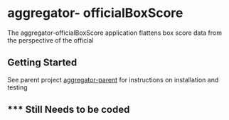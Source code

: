 # aggregator- officialBoxScore

The aggregator-officialBoxScore application flattens box score data from the perspective of the official 

## Getting Started

See parent project [aggregator-parent](id:https://github.com/pablote3/basketball-java/tree/master/aggregator) for instructions on installation and testing

## *** Still Needs to be coded
